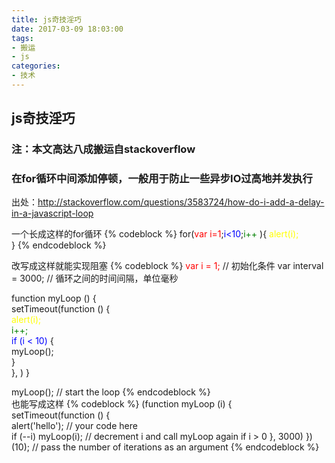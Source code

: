 ```yaml
---
title: js奇技淫巧
date: 2017-03-09 18:03:00
tags:
- 搬运
- js
categories:
- 技术
---
```


## js奇技淫巧

###  注：本文高达八成搬运自stackoverflow

### 在for循环中间添加停顿，一般用于防止一些异步IO过高地并发执行
出处：http://stackoverflow.com/questions/3583724/how-do-i-add-a-delay-in-a-javascript-loop

一个长成这样的for循环
{% codeblock %}
	for(<font color="red">var i=1</font>;<font color="blue">i<10</font>;<font color="green">i++</font> ){
	<font color="yellow">alert(i);</font>  
}
{% endcodeblock %}  

改写成这样就能实现阻塞
{% codeblock %}
	<font color="red">var i = 1;</font>                     //  初始化条件
var interval = 3000;            //  循环之间的时间间隔，单位毫秒

function myLoop () {           
   setTimeout(function () {    
      <font color="yellow">alert(i); </font>              
      <font color="green">i++;</font>                       
      <font color="blue">if (i < 10)</font> {            
         myLoop();             
      }                        
   }, )
}

myLoop();                      //  start the loop
{% endcodeblock %}  
也能写成这样
{% codeblock %}
(function myLoop (i) {          
   setTimeout(function () {   
      alert('hello');          //  your code here                
      if (--i) myLoop(i);      //  decrement i and call myLoop again if i > 0
   }, 3000)
})(10);                        //  pass the number of iterations as an argument
{% endcodeblock %}  